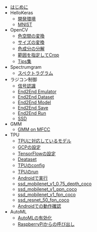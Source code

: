 * [はじめに](README.md)
* HelloKeras
	* [開発環境](dev.md)
	* [MNIST](mnist.md)
* OpenCV
	* [色空間の変換](colorspace.md)
	* [サイズの変換](size.md)
	* [色成分の分解](color.md)
	* [範囲を指定してCrop](crop.md)
	* [Tips集](tips.md)
* Spectrumgram
	* [スペクトラグラム](spectrum.md)
* ラジコン制御
    * [信号認識](traffic_sign.md)
    * [End2End Emulator](end2end_emulator.md)
    * [End2End Dataset](end2end_dataset.md)
	* [End2End Model](end2end_model.md)
	* [End2End Save](end2end_save.md)
	* [End2End Run](end2end_run.md)
	* [SSD](ssd.md)
* GMM
	* [GMM on MFCC](gmm_mfcc.md)
* TPU
	* [TPUに対応しているモデル](tpu_support.md)
	* [GCPの設定](tpu_gcp.md)
	* [TensorFlowの設定](tpu_tf.md)
	* [Deataset](tpu_dataset.md)
	* [TPUのconfig](tpu_config.md)
	* [TPUのrun](tpu_run.md)
	* [Androidで実行](tpu_android.md)
	* [ssd_mobilenet_v1_0.75_depth_coco](ssd_mobilenet_v1_0.75_depth_coco.md)
	* [ssd_mobilenet_v1_ppn_coco](ssd_mobilenet_v1_ppn_coco.md)
	* [ssd_mobilenet_v1_fpn_coco](ssd_mobilenet_v1_fpn_coco.md)
	* [ssd_resnet_50_fpn_coco](ssd_resnet_50_fpn_coco.md)
	* [Androidでの動作確認](android_support.md)
* AutoML
	* [AutoMLの有効化](automl.md)
	* [RaspberryPiからの呼び出し](automl_pi.md)